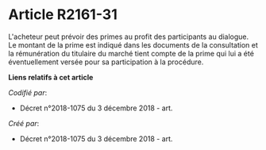 # Article R2161-31

L'acheteur peut prévoir des primes au profit des participants au dialogue. Le montant de la prime est indiqué dans les
documents de la consultation et la rémunération du titulaire du marché tient compte de la prime qui lui a été éventuellement
versée pour sa participation à la procédure.

**Liens relatifs à cet article**

_Codifié par_:

  - Décret n°2018-1075 du 3 décembre 2018 - art.

_Créé par_:

  - Décret n°2018-1075 du 3 décembre 2018 - art.
